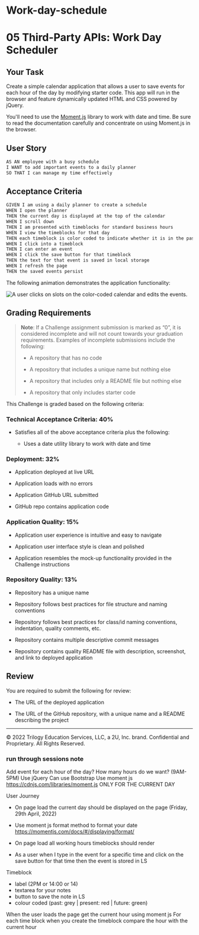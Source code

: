 # Work-day-schedule

# 05 Third-Party APIs: Work Day Scheduler

## Your Task

Create a simple calendar application that allows a user to save events for each hour of the day by modifying starter code. This app will run in the browser and feature dynamically updated HTML and CSS powered by jQuery.

You'll need to use the [Moment.js](https://momentjs.com/) library to work with date and time. Be sure to read the documentation carefully and concentrate on using Moment.js in the browser.

## User Story

```md
AS AN employee with a busy schedule
I WANT to add important events to a daily planner
SO THAT I can manage my time effectively
```

## Acceptance Criteria

```md
GIVEN I am using a daily planner to create a schedule
WHEN I open the planner
THEN the current day is displayed at the top of the calendar
WHEN I scroll down
THEN I am presented with timeblocks for standard business hours
WHEN I view the timeblocks for that day
THEN each timeblock is color coded to indicate whether it is in the past, present, or future
WHEN I click into a timeblock
THEN I can enter an event
WHEN I click the save button for that timeblock
THEN the text for that event is saved in local storage
WHEN I refresh the page
THEN the saved events persist
```

The following animation demonstrates the application functionality:

![A user clicks on slots on the color-coded calendar and edits the events.](./Assets/05-third-party-apis-homework-demo.gif)

## Grading Requirements

> **Note**: If a Challenge assignment submission is marked as “0”, it is considered incomplete and will not count towards your graduation requirements. Examples of incomplete submissions include the following:
>
> - A repository that has no code
>
> - A repository that includes a unique name but nothing else
>
> - A repository that includes only a README file but nothing else
>
> - A repository that only includes starter code

This Challenge is graded based on the following criteria:

### Technical Acceptance Criteria: 40%

- Satisfies all of the above acceptance criteria plus the following:

  - Uses a date utility library to work with date and time

### Deployment: 32%

- Application deployed at live URL

- Application loads with no errors

- Application GitHub URL submitted

- GitHub repo contains application code

### Application Quality: 15%

- Application user experience is intuitive and easy to navigate

- Application user interface style is clean and polished

- Application resembles the mock-up functionality provided in the Challenge instructions

### Repository Quality: 13%

- Repository has a unique name

- Repository follows best practices for file structure and naming conventions

- Repository follows best practices for class/id naming conventions, indentation, quality comments, etc.

- Repository contains multiple descriptive commit messages

- Repository contains quality README file with description, screenshot, and link to deployed application

## Review

You are required to submit the following for review:

- The URL of the deployed application

- The URL of the GitHub repository, with a unique name and a README describing the project

---

© 2022 Trilogy Education Services, LLC, a 2U, Inc. brand. Confidential and Proprietary. All Rights Reserved.

### run through sessions note

Add event for each hour of the day?
How many hours do we want? (9AM-5PM)
Use jQuery
Can use Bootstrap
Use moment js https://cdnjs.com/libraries/moment.js
ONLY FOR THE CURRENT DAY

<script src="https://cdnjs.cloudflare.com/ajax/libs/moment.js/2.29.3/moment.min.js" integrity="sha512-x/vqovXY/Q4b+rNjgiheBsA/vbWA3IVvsS8lkQSX1gQ4ggSJx38oI2vREZXpTzhAv6tNUaX81E7QBBzkpDQayA==" crossorigin="anonymous" referrerpolicy="no-referrer"></script>

User Journey

- On page load the current day should be displayed on the page (Friday, 29th April, 2022)
- Use moment js format method to format your date
  https://momentjs.com/docs/#/displaying/format/

- On page load all working hours timeblocks should render

- As a user when I type in the event for a specific time and click on the save button for that time then the event is stored in LS

Timeblock

- label (2PM or 14:00 or 14)
- textarea for your notes
- button to save the note in LS
- colour coded (past: grey | present: red | future: green)

When the user loads the page get the current hour using moment js
For each time block when you create the timeblock compare the hour with the current hour
